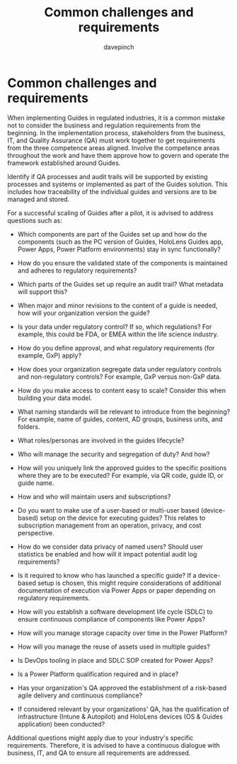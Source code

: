 ﻿---
title: Common challenges and requirements
description: Address questions regarding business and regulation requirements before implementing Dynamics 365 Guides
ms.date: 03/09/2023
ms.topic: conceptual
author: davepinch
ms.author: davepinch
ms-reviewer: m-hartmann 
---

# Common challenges and requirements

When implementing Guides in regulated industries, it is a common mistake not to consider the business and regulation requirements from the beginning. In the implementation process, stakeholders from the business, IT, and Quality Assurance (QA) must work together to get requirements from the three competence areas aligned. Involve the competence areas throughout the work and have them approve how to govern and operate the framework established around Guides.

Identify if QA processes and audit trails will be supported by existing processes and systems or implemented as part of the Guides solution. This includes how traceability of the individual guides and versions are to be managed and stored.

For a successful scaling of Guides after a pilot, it is advised to address questions such as:

- Which components are part of the Guides set up and how do the components (such as the PC version of Guides, HoloLens Guides app, Power Apps, Power Platform environments) stay in sync functionally?

- How do you ensure the validated state of the components is maintained and adheres to regulatory requirements?

- Which parts of the Guides set up require an audit trail? What metadata will support this?

- When major and minor revisions to the content of a guide is needed, how will your organization version the guide?

- Is your data under regulatory control? If so, which regulations? For example, this could be FDA, or EMEA within the life science industry.

- How do you define approval, and what regulatory requirements (for example, GxP) apply?

- How does your organization segregate data under regulatory controls and non-regulatory controls? For example, GxP versus non-GxP data.

- How do you make access to content easy to scale? Consider this when building your data model.

- What naming standards will be relevant to introduce from the beginning? For example, name of guides, content, AD groups, business units, and folders.

- What roles/personas are involved in the guides lifecycle?

- Who will manage the security and segregation of duty? And how?

- How will you uniquely link the approved guides to the specific positions where they are to be executed? For example, via QR code, guide ID, or guide name.

- How and who will maintain users and subscriptions?

- Do you want to make use of a user-based or multi-user based (device-based) setup on the device for executing guides? This relates to subscription management from an operation, privacy, and cost perspective.

- How do we consider data privacy of named users? Should user statistics be enabled and how will it impact potential audit log requirements?

- Is it required to know who has launched a specific guide? If a device-based setup is chosen, this might require considerations of additional documentation of execution via Power Apps or paper depending on regulatory requirements.

- How will you establish a software development life cycle (SDLC) to ensure continuous compliance of components like Power Apps?

- How will you manage storage capacity over time in the Power Platform?

- How will you manage the reuse of assets used in multiple guides?

- Is DevOps tooling in place and SDLC SOP created for Power Apps?

- Is a Power Platform qualification required and in place?

- Has your organization's QA approved the establishment of a risk-based agile delivery and continuous compliance?

- If considered relevant by your organizations' QA, has the qualification of infrastructure (Intune & Autopilot) and HoloLens devices (OS & Guides application) been conducted?

Additional questions might apply due to your industry's specific requirements. Therefore, it is advised to have a continuous dialogue with business, IT, and QA to ensure all requirements are addressed.
